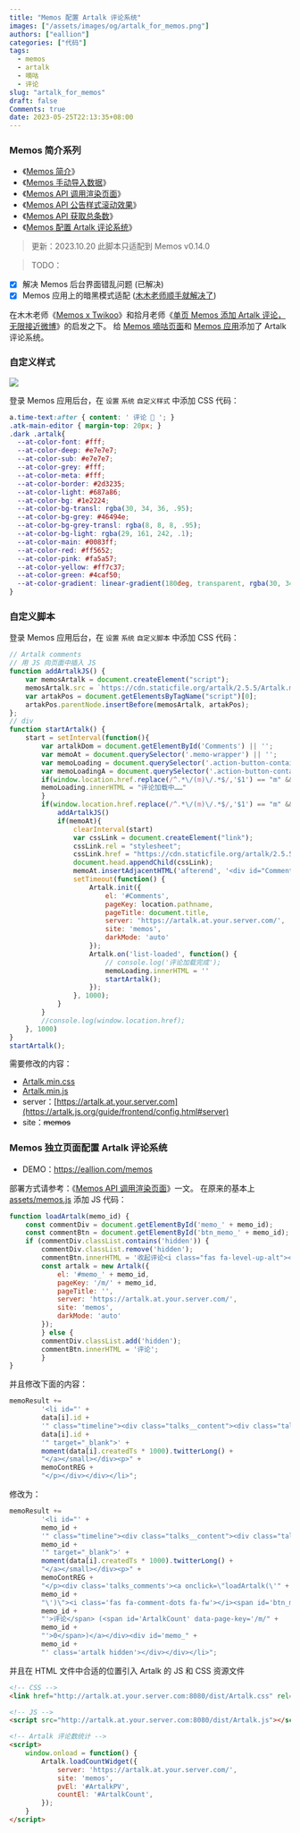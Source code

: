 ```yaml
---
title: "Memos 配置 Artalk 评论系统"
images: ["/assets/images/og/artalk_for_memos.png"]
authors: ["eallion"]
categories: ["代码"]
tags: 
  - memos
  - artalk
  - 嘀咕
  - 评论
slug: "artalk_for_memos"
draft: false
Comments: true
date: 2023-05-25T22:13:35+08:00
---
```


### Memos 简介系列

- 《[Memos 简介](https://eallion.com/memos-deployment/)》
- 《[Memos 手动导入数据](https://eallion.com/memos-import/)》
- 《[Memos API 调用渲染页面](https://eallion.com/memos-api/)》
- 《[Memos API 公告样式滚动效果](https://eallion.com/memos-ticker/)》
- 《[Memos API 获取总条数](https://eallion.com/memos-total-count/)》
- 《[Memos 配置 Artalk 评论系统](https://eallion.com/artalk_for_memos/)》

> 更新：2023.10.20 此脚本只适配到 Memos v0.14.0

> TODO：

- [x] 解决 Memos 后台界面错乱问题 (已解决)
- [x] Memos 应用上的暗黑模式适配 ([木木老师顺手就解决了](https://me.edui.fun/m/1628))

在木木老师《[Memos x Twikoo](https://immmmm.com/memos-with-twikoo/)》和拾月老师《[单页 Memos 添加 Artalk 评论，无限接近微博](https://www.skyue.com/23051422.html)》的启发之下。
给 [Memos 嘀咕页面](https://eallion.com/memos/)和 [Memos 应用](https://memos.eallion.com/m/5668)添加了 Artalk 评论系统。

### 自定义样式

![](/assets/images/posts/2023/05/memos-setting.png)

登录 Memos 应用后台，在 `设置` `系统` `自定义样式` 中添加 CSS 代码：

```css
a.time-text:after { content: ' 评论 💬 '; }
.atk-main-editor { margin-top: 20px; }
.dark .artalk{
  --at-color-font: #fff;
  --at-color-deep: #e7e7e7;
  --at-color-sub: #e7e7e7;
  --at-color-grey: #fff;
  --at-color-meta: #fff;
  --at-color-border: #2d3235;
  --at-color-light: #687a86;
  --at-color-bg: #1e2224;
  --at-color-bg-transl: rgba(30, 34, 36, .95);
  --at-color-bg-grey: #46494e;
  --at-color-bg-grey-transl: rgba(8, 8, 8, .95);
  --at-color-bg-light: rgba(29, 161, 242, .1);
  --at-color-main: #0083ff;
  --at-color-red: #ff5652;
  --at-color-pink: #fa5a57;
  --at-color-yellow: #ff7c37;
  --at-color-green: #4caf50;
  --at-color-gradient: linear-gradient(180deg, transparent, rgba(30, 34, 36, 1))
}
```

### 自定义脚本

登录 Memos 应用后台，在 `设置` `系统` `自定义脚本` 中添加 CSS 代码：

```js
// Artalk comments
// 用 JS 向页面中插入 JS
function addArtalkJS() { 
    var memosArtalk = document.createElement("script");
    memosArtalk.src = `https://cdn.staticfile.org/artalk/2.5.5/Artalk.min.js`;
    var artakPos = document.getElementsByTagName("script")[0];
    artakPos.parentNode.insertBefore(memosArtalk, artakPos);
};
// div
function startArtalk() {
    start = setInterval(function(){
        var artalkDom = document.getElementById('Comments') || '';
        var memoAt = document.querySelector('.memo-wrapper') || '';
        var memoLoading = document.querySelector('.action-button-container') || '';
        var memoLoadingA = document.querySelector('.action-button-container a') || '';
        if(window.location.href.replace(/^.*\/(m)\/.*$/,'$1') == "m" && memoLoadingA){
        memoLoading.innerHTML = "评论加载中……"
        }
        if(window.location.href.replace(/^.*\/(m)\/.*$/,'$1') == "m" && !artalkDom){
            addArtalkJS()
            if(memoAt){
                clearInterval(start)
                var cssLink = document.createElement("link");
                cssLink.rel = "stylesheet";
                cssLink.href = "https://cdn.staticfile.org/artalk/2.5.5/Artalk.min.css";
                document.head.appendChild(cssLink);
                memoAt.insertAdjacentHTML('afterend', '<div id="Comments"></div>');
                setTimeout(function() {
                    Artalk.init({
                        el: '#Comments',
                        pageKey: location.pathname,
                        pageTitle: document.title,
                        server: 'https://artalk.at.your.server.com/',
                        site: 'memos',
                        darkMode: 'auto'
                    });
                    Artalk.on('list-loaded', function() {
                        // console.log('评论加载完成');
                        memoLoading.innerHTML = ''
                        startArtalk();
                    });
                }, 1000);
            }
        }
        //console.log(window.location.href);
    }, 1000)
}
startArtalk();
```

需要修改的内容：

- [Artalk.min.css](https://artalk.js.org/guide/deploy.html#cdn-%E8%B5%84%E6%BA%90)
- [Artalk.min.js](https://artalk.js.org/guide/deploy.html#cdn-%E8%B5%84%E6%BA%90)
- server：[https://artalk.at.your.server.com](https://artalk.js.org/guide/frontend/config.html#server)
- site：~~memos~~

### Memos 独立页面配置 Artalk 评论系统

- DEMO：<https://eallion.com/memos>

部署方式请参考：《[Memos API 调用渲染页面](https://eallion.com/memos-api/)》一文。
在原来的基本上 <i class="fab fa-github fa-fw"></i>[assets/memos.js](https://github.com/eallion/eallion.com/blob/main/static/assets/memos.js)
添加 JS 代码：

```js
function loadArtalk(memo_id) {
    const commentDiv = document.getElementById('memo_' + memo_id);
    const commentBtn = document.getElementById('btn_memo_' + memo_id);
    if (commentDiv.classList.contains('hidden')) {
        commentDiv.classList.remove('hidden');
        commentBtn.innerHTML = '收起评论<i class="fas fa-level-up-alt"></i>';
        const artalk = new Artalk({
            el: '#memo_' + memo_id,
            pageKey: '/m/' + memo_id,
            pageTitle: '',
            server: 'https://artalk.at.your.server.com/',
            site: 'memos',
            darkMode: 'auto'
        });
        } else {
        commentDiv.classList.add('hidden');
        commentBtn.innerHTML = '评论';
        }
}
```

并且修改下面的内容：

```js
memoResult +=
        '<li id="' +
        data[i].id +
        '" class="timeline"><div class="talks__content"><div class="talks__text"><div class="talks__userinfo"><div>Charles Chin</div><div><svg viewBox="0 0 24 24" aria-label="认证账号" class="talks__verify"><g><path d="M22.5 12.5c0-1.58-.875-2.95-2.148-3.6.154-.435.238-.905.238-1.4 0-2.21-1.71-3.998-3.818-3.998-.47 0-.92.084-1.336.25C14.818 2.415 13.51 1.5 12 1.5s-2.816.917-3.437 2.25c-.415-.165-.866-.25-1.336-.25-2.11 0-3.818 1.79-3.818 4 0 .494.083.964.237 1.4-1.272.65-2.147 2.018-2.147 3.6 0 1.495.782 2.798 1.942 3.486-.02.17-.032.34-.032.514 0 2.21 1.708 4 3.818 4 .47 0 .92-.086 1.335-.25.62 1.334 1.926 2.25 3.437 2.25 1.512 0 2.818-.916 3.437-2.25.415.163.865.248 1.336.248 2.11 0 3.818-1.79 3.818-4 0-.174-.012-.344-.033-.513 1.158-.687 1.943-1.99 1.943-3.484zm-6.616-3.334l-4.334 6.5c-.145.217-.382.334-.625.334-.143 0-.288-.04-.416-.126l-.115-.094-2.415-2.415c-.293-.293-.293-.768 0-1.06s.768-.294 1.06 0l1.77 1.767 3.825-5.74c.23-.345.696-.436 1.04-.207.346.23.44.696.21 1.04z"></path></g></svg></div><div class="talks__id">@eallion · </div><small class="talks__date"><a href="https://memos.eallion.com/m/' +
        data[i].id +
        '" target="_blank">' +
        moment(data[i].createdTs * 1000).twitterLong() +
        "</a></small></div><p>" +
        memoContREG +
        "</p></div></div></li>";
```

修改为：

```js
memoResult +=
        '<li id="' +
        memo_id +
        '" class="timeline"><div class="talks__content"><div class="talks__text"><div class="talks__userinfo"><div>Charles Chin</div><div><svg viewBox="0 0 24 24" aria-label="认证账号" class="talks__verify"><g><path d="M22.5 12.5c0-1.58-.875-2.95-2.148-3.6.154-.435.238-.905.238-1.4 0-2.21-1.71-3.998-3.818-3.998-.47 0-.92.084-1.336.25C14.818 2.415 13.51 1.5 12 1.5s-2.816.917-3.437 2.25c-.415-.165-.866-.25-1.336-.25-2.11 0-3.818 1.79-3.818 4 0 .494.083.964.237 1.4-1.272.65-2.147 2.018-2.147 3.6 0 1.495.782 2.798 1.942 3.486-.02.17-.032.34-.032.514 0 2.21 1.708 4 3.818 4 .47 0 .92-.086 1.335-.25.62 1.334 1.926 2.25 3.437 2.25 1.512 0 2.818-.916 3.437-2.25.415.163.865.248 1.336.248 2.11 0 3.818-1.79 3.818-4 0-.174-.012-.344-.033-.513 1.158-.687 1.943-1.99 1.943-3.484zm-6.616-3.334l-4.334 6.5c-.145.217-.382.334-.625.334-.143 0-.288-.04-.416-.126l-.115-.094-2.415-2.415c-.293-.293-.293-.768 0-1.06s.768-.294 1.06 0l1.77 1.767 3.825-5.74c.23-.345.696-.436 1.04-.207.346.23.44.696.21 1.04z"></path></g></svg></div><div class="talks__id">@eallion · </div><small class="talks__date"><a href="https://memos.eallion.com/m/' +
        memo_id +
        '" target="_blank">' +
        moment(data[i].createdTs * 1000).twitterLong() +
        "</a></small></div><p>" +
        memoContREG +
        "</p><div class='talks_comments'><a onclick=\"loadArtalk(\'" +
        memo_id +
        "\')\"><i class='fas fa-comment-dots fa-fw'></i><span id='btn_memo_" +
        memo_id +
        "'>评论</span> (<span id='ArtalkCount' data-page-key='/m/" +
        memo_id +
        "'>0</span>)</a></div><div id='memo_" +
        memo_id +
        "' class='artalk hidden'></div></div></li>";
```

并且在 HTML 文件中合适的位置引入 Artalk 的 JS 和 CSS 资源文件

```html
<!-- CSS -->
<link href="http://artalk.at.your.server.com:8080/dist/Artalk.css" rel="stylesheet">

<!-- JS -->
<script src="http://artalk.at.your.server.com:8080/dist/Artalk.js"></script>

<!-- Artalk 评论数统计 -->
<script>
    window.onload = function() {
        Artalk.loadCountWidget({
            server: 'https://artalk.at.your.server.com/',
            site: 'memos',
            pvEl: '#ArtalkPV',
            countEl: '#ArtalkCount',
        });
    }
</script>
```
